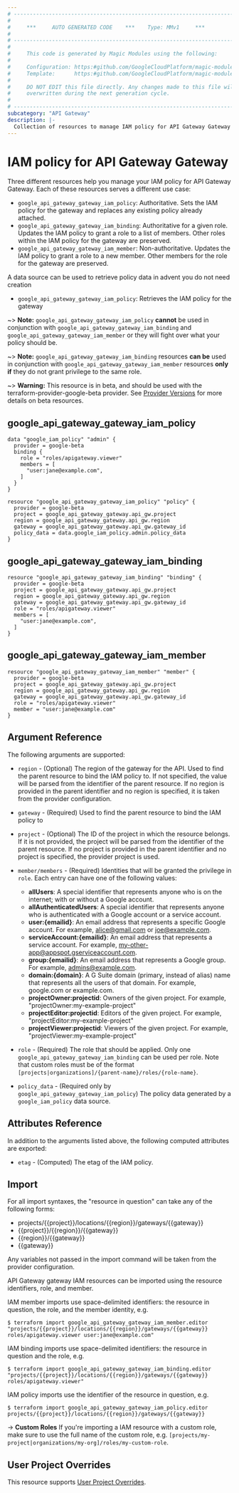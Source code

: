 ```yaml
---
# ----------------------------------------------------------------------------
#
#     ***     AUTO GENERATED CODE    ***    Type: MMv1     ***
#
# ----------------------------------------------------------------------------
#
#     This code is generated by Magic Modules using the following:
#
#     Configuration: https:#github.com/GoogleCloudPlatform/magic-modules/tree/main/mmv1/products/apigateway/Gateway.yaml
#     Template:      https:#github.com/GoogleCloudPlatform/magic-modules/tree/main/mmv1/templates/terraform/resource_iam.html.markdown.tmpl
#
#     DO NOT EDIT this file directly. Any changes made to this file will be
#     overwritten during the next generation cycle.
#
# ----------------------------------------------------------------------------
subcategory: "API Gateway"
description: |-
  Collection of resources to manage IAM policy for API Gateway Gateway
---
```


# IAM policy for API Gateway Gateway

Three different resources help you manage your IAM policy for API Gateway Gateway. Each of these resources serves a different use case:

* `google_api_gateway_gateway_iam_policy`: Authoritative. Sets the IAM policy for the gateway and replaces any existing policy already attached.
* `google_api_gateway_gateway_iam_binding`: Authoritative for a given role. Updates the IAM policy to grant a role to a list of members. Other roles within the IAM policy for the gateway are preserved.
* `google_api_gateway_gateway_iam_member`: Non-authoritative. Updates the IAM policy to grant a role to a new member. Other members for the role for the gateway are preserved.

A data source can be used to retrieve policy data in advent you do not need creation

* `google_api_gateway_gateway_iam_policy`: Retrieves the IAM policy for the gateway

~> **Note:** `google_api_gateway_gateway_iam_policy` **cannot** be used in conjunction with `google_api_gateway_gateway_iam_binding` and `google_api_gateway_gateway_iam_member` or they will fight over what your policy should be.

~> **Note:** `google_api_gateway_gateway_iam_binding` resources **can be** used in conjunction with `google_api_gateway_gateway_iam_member` resources **only if** they do not grant privilege to the same role.


~> **Warning:** This resource is in beta, and should be used with the terraform-provider-google-beta provider.
See [Provider Versions](https://terraform.io/docs/providers/google/guides/provider_versions.html) for more details on beta resources.

## google_api_gateway_gateway_iam_policy

```hcl
data "google_iam_policy" "admin" {
  provider = google-beta
  binding {
    role = "roles/apigateway.viewer"
    members = [
      "user:jane@example.com",
    ]
  }
}

resource "google_api_gateway_gateway_iam_policy" "policy" {
  provider = google-beta
  project = google_api_gateway_gateway.api_gw.project
  region = google_api_gateway_gateway.api_gw.region
  gateway = google_api_gateway_gateway.api_gw.gateway_id
  policy_data = data.google_iam_policy.admin.policy_data
}
```

## google_api_gateway_gateway_iam_binding

```hcl
resource "google_api_gateway_gateway_iam_binding" "binding" {
  provider = google-beta
  project = google_api_gateway_gateway.api_gw.project
  region = google_api_gateway_gateway.api_gw.region
  gateway = google_api_gateway_gateway.api_gw.gateway_id
  role = "roles/apigateway.viewer"
  members = [
    "user:jane@example.com",
  ]
}
```

## google_api_gateway_gateway_iam_member

```hcl
resource "google_api_gateway_gateway_iam_member" "member" {
  provider = google-beta
  project = google_api_gateway_gateway.api_gw.project
  region = google_api_gateway_gateway.api_gw.region
  gateway = google_api_gateway_gateway.api_gw.gateway_id
  role = "roles/apigateway.viewer"
  member = "user:jane@example.com"
}
```


## Argument Reference

The following arguments are supported:

* `region` - (Optional) The region of the gateway for the API.
 Used to find the parent resource to bind the IAM policy to. If not specified,
  the value will be parsed from the identifier of the parent resource. If no region is provided in the parent identifier and no
  region is specified, it is taken from the provider configuration.
* `gateway` - (Required) Used to find the parent resource to bind the IAM policy to

* `project` - (Optional) The ID of the project in which the resource belongs.
    If it is not provided, the project will be parsed from the identifier of the parent resource. If no project is provided in the parent identifier and no project is specified, the provider project is used.

* `member/members` - (Required) Identities that will be granted the privilege in `role`.
  Each entry can have one of the following values:
  * **allUsers**: A special identifier that represents anyone who is on the internet; with or without a Google account.
  * **allAuthenticatedUsers**: A special identifier that represents anyone who is authenticated with a Google account or a service account.
  * **user:{emailid}**: An email address that represents a specific Google account. For example, alice@gmail.com or joe@example.com.
  * **serviceAccount:{emailid}**: An email address that represents a service account. For example, my-other-app@appspot.gserviceaccount.com.
  * **group:{emailid}**: An email address that represents a Google group. For example, admins@example.com.
  * **domain:{domain}**: A G Suite domain (primary, instead of alias) name that represents all the users of that domain. For example, google.com or example.com.
  * **projectOwner:projectid**: Owners of the given project. For example, "projectOwner:my-example-project"
  * **projectEditor:projectid**: Editors of the given project. For example, "projectEditor:my-example-project"
  * **projectViewer:projectid**: Viewers of the given project. For example, "projectViewer:my-example-project"

* `role` - (Required) The role that should be applied. Only one
    `google_api_gateway_gateway_iam_binding` can be used per role. Note that custom roles must be of the format
    `[projects|organizations]/{parent-name}/roles/{role-name}`.

* `policy_data` - (Required only by `google_api_gateway_gateway_iam_policy`) The policy data generated by
  a `google_iam_policy` data source.

## Attributes Reference

In addition to the arguments listed above, the following computed attributes are
exported:

* `etag` - (Computed) The etag of the IAM policy.

## Import

For all import syntaxes, the "resource in question" can take any of the following forms:

* projects/{{project}}/locations/{{region}}/gateways/{{gateway}}
* {{project}}/{{region}}/{{gateway}}
* {{region}}/{{gateway}}
* {{gateway}}

Any variables not passed in the import command will be taken from the provider configuration.

API Gateway gateway IAM resources can be imported using the resource identifiers, role, and member.

IAM member imports use space-delimited identifiers: the resource in question, the role, and the member identity, e.g.
```
$ terraform import google_api_gateway_gateway_iam_member.editor "projects/{{project}}/locations/{{region}}/gateways/{{gateway}} roles/apigateway.viewer user:jane@example.com"
```

IAM binding imports use space-delimited identifiers: the resource in question and the role, e.g.
```
$ terraform import google_api_gateway_gateway_iam_binding.editor "projects/{{project}}/locations/{{region}}/gateways/{{gateway}} roles/apigateway.viewer"
```

IAM policy imports use the identifier of the resource in question, e.g.
```
$ terraform import google_api_gateway_gateway_iam_policy.editor projects/{{project}}/locations/{{region}}/gateways/{{gateway}}
```

-> **Custom Roles** If you're importing a IAM resource with a custom role, make sure to use the
 full name of the custom role, e.g. `[projects/my-project|organizations/my-org]/roles/my-custom-role`.

## User Project Overrides

This resource supports [User Project Overrides](https://registry.terraform.io/providers/hashicorp/google/latest/docs/guides/provider_reference#user_project_override).
